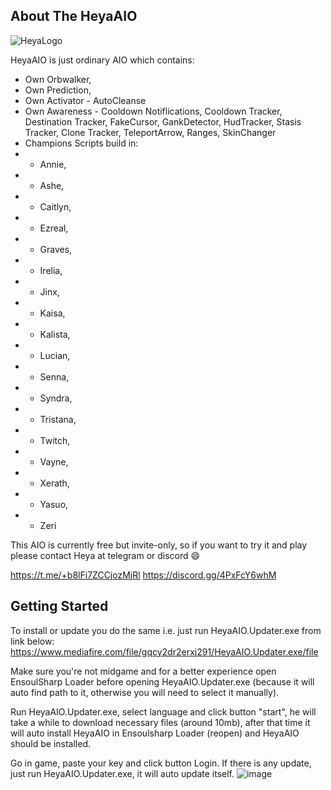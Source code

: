 ## About The HeyaAIO

![HeyaLogo](https://user-images.githubusercontent.com/53314225/161516285-90c64135-df8e-4766-a17a-a7ac8fc955ab.png)

HeyaAIO is just ordinary AIO which contains:
* Own Orbwalker,
* Own Prediction,
* Own Activator - AutoCleanse
* Own Awareness - Cooldown Notiflications, Cooldown Tracker, Destination Tracker, FakeCursor, GankDetector, HudTracker, Stasis Tracker, Clone Tracker, TeleportArrow, Ranges, SkinChanger
* Champions Scripts build in:
*  - Annie,
*  - Ashe,
*  - Caitlyn,
*  - Ezreal,
*  - Graves,
*  - Irelia,
*  - Jinx,
*  - Kaisa,
*  - Kalista,
*  - Lucian,
*  - Senna,
*  - Syndra,
*  - Tristana,
*  - Twitch,
*  - Vayne,
*  - Xerath,
*  - Yasuo,
*  - Zeri

This AIO is currently free but invite-only, so if you want to try it and play please contact Heya at telegram or discord 
:smile:

https://t.me/+b8lFi7ZCCjozMjRl 
https://discord.gg/4PxFcY6whM

## Getting Started
To install or update you do the same i.e. just run HeyaAIO.Updater.exe from link below:
https://www.mediafire.com/file/gqcy2dr2erxj291/HeyaAIO.Updater.exe/file

Make sure you're not midgame and for a better experience open EnsoulSharp Loader before opening HeyaAIO.Updater.exe (because it will auto find path to it, otherwise you will need to select it manually).

Run HeyaAIO.Updater.exe, select language and click button "start", he will take a while to download necessary files (around 10mb), after that time it will auto install HeyaAIO in Ensoulsharp Loader (reopen) and HeyaAIO should be installed.

Go in game, paste your key and click button Login. If there is any update, just run HeyaAIO.Updater.exe, it will auto update itself.
![image](https://user-images.githubusercontent.com/53314225/161516237-4c6b0856-522c-4055-8e28-72996c31837a.png)
